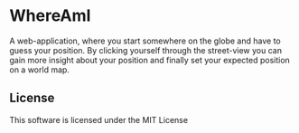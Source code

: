 
# WhereAmI

A web-application, where you start somewhere on the globe and have to guess your position.
By clicking yourself through the street-view you can gain more insight about your position and
finally set your expected position on a world map.


## License

This software is licensed under the MIT License
